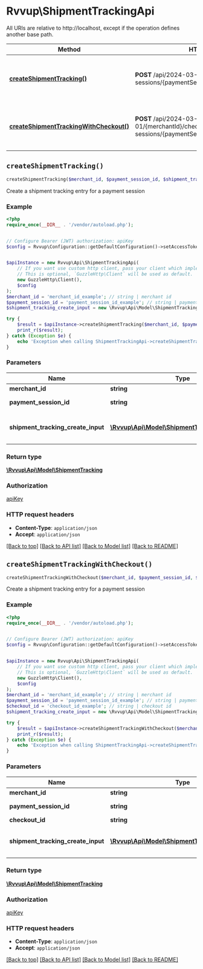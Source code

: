 # Rvvup\ShipmentTrackingApi

All URIs are relative to http://localhost, except if the operation defines another base path.

| Method | HTTP request | Description |
| ------------- | ------------- | ------------- |
| [**createShipmentTracking()**](ShipmentTrackingApi.md#createShipmentTracking) | **POST** /api/2024-03-01/{merchantId}/payment-sessions/{paymentSessionId}/shipment-tracking | Create a shipment tracking entry for a payment session |
| [**createShipmentTrackingWithCheckout()**](ShipmentTrackingApi.md#createShipmentTrackingWithCheckout) | **POST** /api/2024-03-01/{merchantId}/checkouts/{checkoutId}/payment-sessions/{paymentSessionId}/shipment-tracking | Create a shipment tracking entry for a payment session |


## `createShipmentTracking()`

```php
createShipmentTracking($merchant_id, $payment_session_id, $shipment_tracking_create_input): \Rvvup\Api\Model\ShipmentTracking
```

Create a shipment tracking entry for a payment session

### Example

```php
<?php
require_once(__DIR__ . '/vendor/autoload.php');


// Configure Bearer (JWT) authorization: apiKey
$config = Rvvup\Configuration::getDefaultConfiguration()->setAccessToken('YOUR_ACCESS_TOKEN');


$apiInstance = new Rvvup\Api\ShipmentTrackingApi(
    // If you want use custom http client, pass your client which implements `GuzzleHttp\ClientInterface`.
    // This is optional, `GuzzleHttp\Client` will be used as default.
    new GuzzleHttp\Client(),
    $config
);
$merchant_id = 'merchant_id_example'; // string | merchant id
$payment_session_id = 'payment_session_id_example'; // string | payment session id
$shipment_tracking_create_input = new \Rvvup\Api\Model\ShipmentTrackingCreateInput(); // \Rvvup\Api\Model\ShipmentTrackingCreateInput | Input for adding new shipment tracking

try {
    $result = $apiInstance->createShipmentTracking($merchant_id, $payment_session_id, $shipment_tracking_create_input);
    print_r($result);
} catch (Exception $e) {
    echo 'Exception when calling ShipmentTrackingApi->createShipmentTracking: ', $e->getMessage(), PHP_EOL;
}
```

### Parameters

| Name | Type | Description  | Notes |
| ------------- | ------------- | ------------- | ------------- |
| **merchant_id** | **string**| merchant id | |
| **payment_session_id** | **string**| payment session id | |
| **shipment_tracking_create_input** | [**\Rvvup\Api\Model\ShipmentTrackingCreateInput**](../Model/ShipmentTrackingCreateInput.md)| Input for adding new shipment tracking | |

### Return type

[**\Rvvup\Api\Model\ShipmentTracking**](../Model/ShipmentTracking.md)

### Authorization

[apiKey](../../README.md#apiKey)

### HTTP request headers

- **Content-Type**: `application/json`
- **Accept**: `application/json`

[[Back to top]](#) [[Back to API list]](../../README.md#endpoints)
[[Back to Model list]](../../README.md#models)
[[Back to README]](../../README.md)

## `createShipmentTrackingWithCheckout()`

```php
createShipmentTrackingWithCheckout($merchant_id, $payment_session_id, $checkout_id, $shipment_tracking_create_input): \Rvvup\Api\Model\ShipmentTracking
```

Create a shipment tracking entry for a payment session

### Example

```php
<?php
require_once(__DIR__ . '/vendor/autoload.php');


// Configure Bearer (JWT) authorization: apiKey
$config = Rvvup\Configuration::getDefaultConfiguration()->setAccessToken('YOUR_ACCESS_TOKEN');


$apiInstance = new Rvvup\Api\ShipmentTrackingApi(
    // If you want use custom http client, pass your client which implements `GuzzleHttp\ClientInterface`.
    // This is optional, `GuzzleHttp\Client` will be used as default.
    new GuzzleHttp\Client(),
    $config
);
$merchant_id = 'merchant_id_example'; // string | merchant id
$payment_session_id = 'payment_session_id_example'; // string | payment session id
$checkout_id = 'checkout_id_example'; // string | checkout id
$shipment_tracking_create_input = new \Rvvup\Api\Model\ShipmentTrackingCreateInput(); // \Rvvup\Api\Model\ShipmentTrackingCreateInput | Input for adding new shipment tracking

try {
    $result = $apiInstance->createShipmentTrackingWithCheckout($merchant_id, $payment_session_id, $checkout_id, $shipment_tracking_create_input);
    print_r($result);
} catch (Exception $e) {
    echo 'Exception when calling ShipmentTrackingApi->createShipmentTrackingWithCheckout: ', $e->getMessage(), PHP_EOL;
}
```

### Parameters

| Name | Type | Description  | Notes |
| ------------- | ------------- | ------------- | ------------- |
| **merchant_id** | **string**| merchant id | |
| **payment_session_id** | **string**| payment session id | |
| **checkout_id** | **string**| checkout id | |
| **shipment_tracking_create_input** | [**\Rvvup\Api\Model\ShipmentTrackingCreateInput**](../Model/ShipmentTrackingCreateInput.md)| Input for adding new shipment tracking | |

### Return type

[**\Rvvup\Api\Model\ShipmentTracking**](../Model/ShipmentTracking.md)

### Authorization

[apiKey](../../README.md#apiKey)

### HTTP request headers

- **Content-Type**: `application/json`
- **Accept**: `application/json`

[[Back to top]](#) [[Back to API list]](../../README.md#endpoints)
[[Back to Model list]](../../README.md#models)
[[Back to README]](../../README.md)
